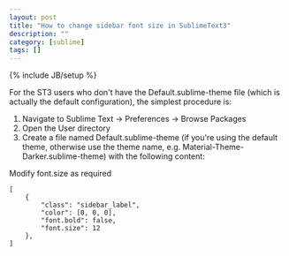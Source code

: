 ```yaml
---
layout: post
title: "How to change sidebar font size in SublimeText3"
description: ""
category: [sublime]
tags: []
---
```

{% include JB/setup %}

For the ST3 users who don't have the Default.sublime-theme file (which is actually the default configuration), the simplest procedure is:

1. Navigate to Sublime Text -> Preferences -> Browse Packages
2. Open the User directory
3. Create a file named Default.sublime-theme (if you're using the default theme, otherwise use the theme name, e.g. Material-Theme-Darker.sublime-theme) with the following content:

Modify font.size as required

    [
        {
            "class": "sidebar_label",
            "color": [0, 0, 0],
            "font.bold": false,
            "font.size": 12
        },
    ]
